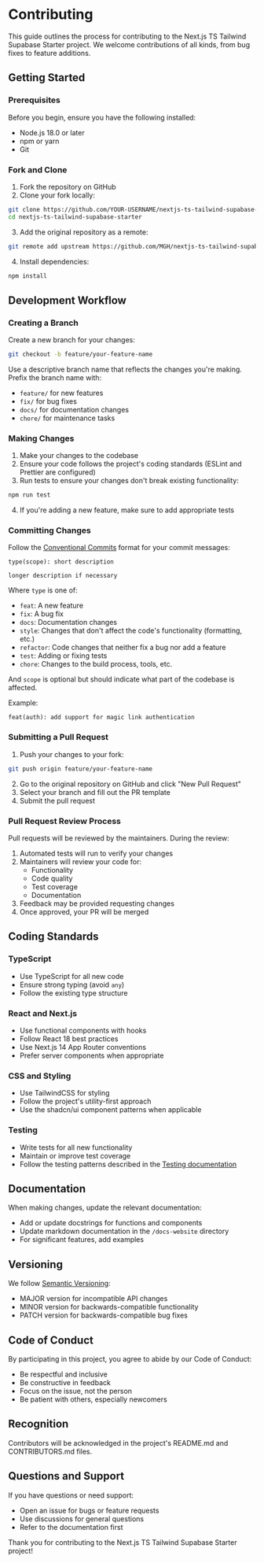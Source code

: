 ---
---

# Contributing

This guide outlines the process for contributing to the Next.js TS Tailwind Supabase Starter project. We welcome contributions of all kinds, from bug fixes to feature additions.

## Getting Started

### Prerequisites

Before you begin, ensure you have the following installed:

- Node.js 18.0 or later
- npm or yarn
- Git

### Fork and Clone

1. Fork the repository on GitHub
2. Clone your fork locally:

```bash
git clone https://github.com/YOUR-USERNAME/nextjs-ts-tailwind-supabase-starter.git
cd nextjs-ts-tailwind-supabase-starter
```

3. Add the original repository as a remote:

```bash
git remote add upstream https://github.com/MGH/nextjs-ts-tailwind-supabase-starter.git
```

4. Install dependencies:

```bash
npm install
```

## Development Workflow

### Creating a Branch

Create a new branch for your changes:

```bash
git checkout -b feature/your-feature-name
```

Use a descriptive branch name that reflects the changes you're making. Prefix the branch name with:

- `feature/` for new features
- `fix/` for bug fixes
- `docs/` for documentation changes
- `chore/` for maintenance tasks

### Making Changes

1. Make your changes to the codebase
2. Ensure your code follows the project's coding standards (ESLint and Prettier are configured)
3. Run tests to ensure your changes don't break existing functionality:

```bash
npm run test
```

4. If you're adding a new feature, make sure to add appropriate tests

### Committing Changes

Follow the [Conventional Commits](https://www.conventionalcommits.org/) format for your commit messages:

```
type(scope): short description

longer description if necessary
```

Where `type` is one of:

- `feat`: A new feature
- `fix`: A bug fix
- `docs`: Documentation changes
- `style`: Changes that don't affect the code's functionality (formatting, etc.)
- `refactor`: Code changes that neither fix a bug nor add a feature
- `test`: Adding or fixing tests
- `chore`: Changes to the build process, tools, etc.

And `scope` is optional but should indicate what part of the codebase is affected.

Example:

```
feat(auth): add support for magic link authentication
```

### Submitting a Pull Request

1. Push your changes to your fork:

```bash
git push origin feature/your-feature-name
```

2. Go to the original repository on GitHub and click "New Pull Request"
3. Select your branch and fill out the PR template
4. Submit the pull request

### Pull Request Review Process

Pull requests will be reviewed by the maintainers. During the review:

1. Automated tests will run to verify your changes
2. Maintainers will review your code for:
   - Functionality
   - Code quality
   - Test coverage
   - Documentation
3. Feedback may be provided requesting changes
4. Once approved, your PR will be merged

## Coding Standards

### TypeScript

- Use TypeScript for all new code
- Ensure strong typing (avoid `any`)
- Follow the existing type structure

### React and Next.js

- Use functional components with hooks
- Follow React 18 best practices
- Use Next.js 14 App Router conventions
- Prefer server components when appropriate

### CSS and Styling

- Use TailwindCSS for styling
- Follow the project's utility-first approach
- Use the shadcn/ui component patterns when applicable

### Testing

- Write tests for all new functionality
- Maintain or improve test coverage
- Follow the testing patterns described in the [Testing documentation](./testing)

## Documentation

When making changes, update the relevant documentation:

- Add or update docstrings for functions and components
- Update markdown documentation in the `/docs-website` directory
- For significant features, add examples

## Versioning

We follow [Semantic Versioning](https://semver.org/):

- MAJOR version for incompatible API changes
- MINOR version for backwards-compatible functionality
- PATCH version for backwards-compatible bug fixes

## Code of Conduct

By participating in this project, you agree to abide by our Code of Conduct:

- Be respectful and inclusive
- Be constructive in feedback
- Focus on the issue, not the person
- Be patient with others, especially newcomers

## Recognition

Contributors will be acknowledged in the project's README.md and CONTRIBUTORS.md files.

## Questions and Support

If you have questions or need support:

- Open an issue for bugs or feature requests
- Use discussions for general questions
- Refer to the documentation first

Thank you for contributing to the Next.js TS Tailwind Supabase Starter project!